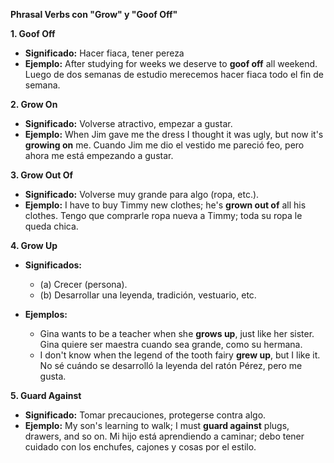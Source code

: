 
**Phrasal Verbs con "Grow" y "Goof Off"**

**1. Goof Off**

*   **Significado:** Hacer fiaca, tener pereza
*   **Ejemplo:** After studying for weeks we deserve to **goof off** all weekend.   Luego de dos semanas de estudio merecemos hacer fiaca todo el fin de semana.

**2. Grow On**

*   **Significado:** Volverse atractivo, empezar a gustar.
*   **Ejemplo:** When Jim gave me the dress I thought it was ugly, but now it's **growing on** me.   Cuando Jim me dio el vestido me pareció feo, pero ahora me está empezando a gustar.

**3. Grow Out Of**

*   **Significado:** Volverse muy grande para algo (ropa, etc.).
*   **Ejemplo:** I have to buy Timmy new clothes; he's **grown out of** all his clothes.   Tengo que comprarle ropa nueva a Timmy; toda su ropa le queda chica.

**4. Grow Up**

*   **Significados:**
    *   (a) Crecer (persona).
    *   (b) Desarrollar una leyenda, tradición, vestuario, etc.

*   **Ejemplos:**
    *   Gina wants to be a teacher when she **grows up**, just like her sister.   Gina quiere ser maestra cuando sea grande, como su hermana.
    *   I don't know when the legend of the tooth fairy **grew up**, but I like it.   No sé cuándo se desarrolló la leyenda del ratón Pérez, pero me gusta.

**5. Guard Against**

*   **Significado:** Tomar precauciones, protegerse contra algo.
*   **Ejemplo:** My son's learning to walk; I must **guard against** plugs, drawers, and so on.   Mi hijo está aprendiendo a caminar; debo tener cuidado con los enchufes, cajones y cosas por el estilo.

